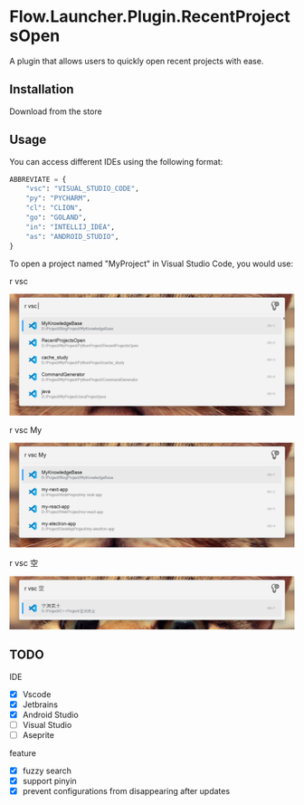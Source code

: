 # Flow.Launcher.Plugin.RecentProjectsOpen

A plugin that allows users to quickly open recent projects with ease.

## Installation

Download from the store

## Usage

You can access different IDEs using the following format:

```python
ABBREVIATE = {
    "vsc": "VISUAL_STUDIO_CODE",
    "py": "PYCHARM",
    "cl": "CLION",
    "go": "GOLAND",
    "in": "INTELLIJ_IDEA",
    "as": "ANDROID_STUDIO",
}
```

To open a project named "MyProject" in Visual Studio Code, you would use:

r vsc

![1733284352742](image/README/1733284352742.png)


r vsc My

![1733284374591](image/README/1733284374591.png)


r vsc 空

![1733284760505](image/README/1733284760505.png)

## TODO

IDE

* [X] Vscode
* [X] Jetbrains
* [X] Android Studio
* [ ] Visual Studio
* [ ] Aseprite

feature

* [X] fuzzy search
* [X] support pinyin
* [X] prevent configurations from disappearing after updates
